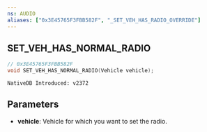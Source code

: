 ```yaml
---
ns: AUDIO
aliases: ["0x3E45765F3FBB582F", "_SET_VEH_HAS_RADIO_OVERRIDE"]
---
```

## SET_​VEH_​HAS_​NORMAL_​RADIO

```c
// 0x3E45765F3FBB582F
void SET_​VEH_​HAS_​NORMAL_​RADIO(Vehicle vehicle);
```

```
NativeDB Introduced: v2372
```

## Parameters
* **vehicle**: Vehicle for which you want to set the radio.
